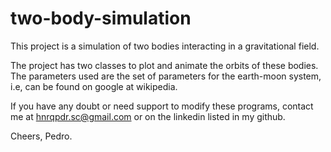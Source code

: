 # two-body-simulation
This project is a simulation of two bodies interacting in a gravitational field. 

The project has two classes to plot and animate the orbits of these bodies.
The parameters used are the set of parameters for the earth-moon system, i.e, can be found on google at wikipedia.

If you have any doubt or need support to modify these programs, contact me at hnrqpdr.sc@gmail.com or on the linkedin listed in my github.

Cheers,
Pedro.

